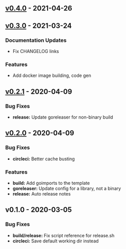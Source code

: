 <a name="v0.4.0"></a>
## [v0.4.0] - 2021-04-26
<a name="v0.3.0"></a>
## [v0.3.0] - 2021-03-24
### Documentation Updates
- Fix CHANGELOG links

### Features
- Add docker image building, code gen

<a name="v0.2.1"></a>
## [v0.2.1] - 2020-04-09
### Bug Fixes
- **release:** Update goreleaser for non-binary build

<a name="v0.2.0"></a>
## [v0.2.0] - 2020-04-09
### Bug Fixes
- **circleci:** Better cache busting

### Features
- **build:** Add goimports to the template
- **goreleaser:** Update config for a library, not a binary
- **release:** Auto release notes

<a name="v0.1.0"></a>
## v0.1.0 - 2020-03-05
### Bug Fixes
- **build/release:** Fix script reference for release.sh
- **circleci:** Save default working dir instead

[Unreleased]: https://github.com/jjttech/app-template-go/compare/v0.4.0...HEAD
[v0.4.0]: https://github.com/jjttech/app-template-go/compare/v0.3.0...v0.4.0
[v0.3.0]: https://github.com/jjttech/app-template-go/compare/v0.2.1...v0.3.0
[v0.2.1]: https://github.com/jjttech/app-template-go/compare/v0.2.0...v0.2.1
[v0.2.0]: https://github.com/jjttech/app-template-go/compare/v0.1.0...v0.2.0
